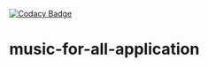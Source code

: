 [![Codacy Badge](https://api.codacy.com/project/badge/Grade/8fd6418aed24434ba9e7dd6fd9bc26f6)](https://www.codacy.com/app/music_for_all/music-for-all-application?utm_source=github.com&amp;utm_medium=referral&amp;utm_content=music-for-all/music-for-all-application&amp;utm_campaign=Badge_Grade)

# music-for-all-application
